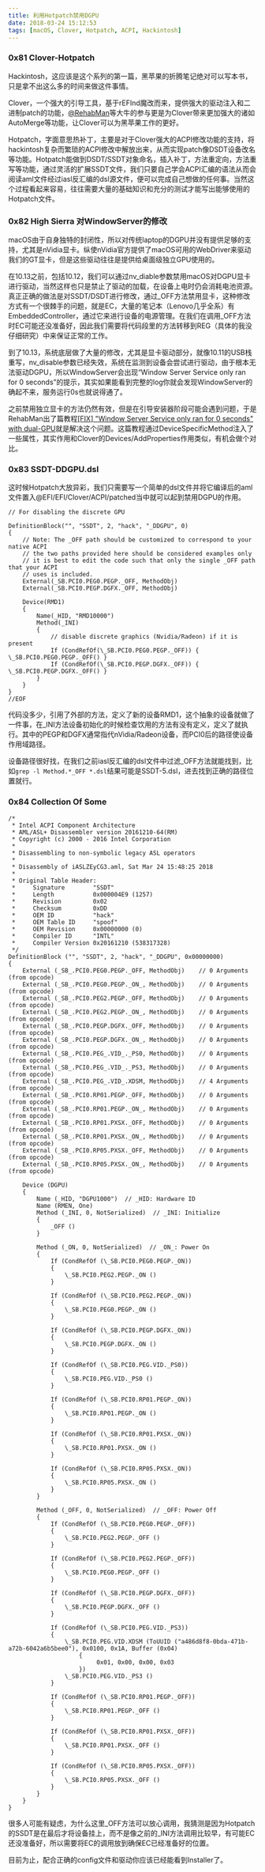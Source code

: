 ```yaml
---
title: 利用Hotpatch禁用DGPU
date: 2018-03-24 15:12:53
tags: [macOS, Clover, Hotpatch, ACPI, Hackintosh]
---
```


### 0x81 Clover-Hotpatch

Hackintosh，这应该是这个系列的第一篇，黑苹果的折腾笔记绝对可以写本书，只是拿不出这么多的时间来做这件事情。

Clover，一个强大的引导工具，基于rEFInd魔改而来，提供强大的驱动注入和二进制patch的功能，[@RehabMan](https://github.com/RehabMan)等大牛的参与更是为Clover带来更加强大的诸如AutoMerge等功能，让Clover可以为黑苹果工作的更好。

Hotpatch，字面意思热补丁，主要是对于Clover强大的ACPI修改功能的支持，将hackintosh复杂而繁琐的ACPI修改中解放出来，从而实现patch像DSDT设备改名等功能。Hotpatch能做到DSDT/SSDT对象命名，插入补丁，方法重定向，方法重写等功能，通过灵活的扩展SSDT文件，我们只要自己学会ACPI汇编的语法从而会阅读aml文件经过iasl反汇编的dsl源文件，便可以完成自己想做的任何事。当然这个过程看起来容易，往往需要大量的基础知识和充分的测试才能写出能够使用的Hotpatch文件。

### 0x82 High Sierra 对WindowServer的修改

macOS由于自身独特的封闭性，所以对传统laptop的DGPU并没有提供足够的支持，尤其是nVidia显卡。纵使nVidia官方提供了macOS可用的WebDriver来驱动我们的GT显卡，但是这些驱动往往是提供给桌面级独立GPU使用的。

在10.13之前，包括10.12，我们可以通过nv_diable参数禁用macOS对DGPU显卡进行驱动，当然这样也只是禁止了驱动的加载，在设备上电时仍会消耗电池资源。真正正确的做法是对SSDT/DSDT进行修改，通过_OFF方法禁用显卡，这种修改方式有一个很棘手的问题，就是EC，大量的笔记本（Lenovo几乎全系）有EmbeddedController，通过它来进行设备的电源管理。在我们在调用_OFF方法时EC可能还没准备好，因此我们需要将代码段里的方法转移到REG（具体的我没仔细研究）中来保证正常的工作。

到了10.13，系统底层做了大量的修改，尤其是显卡驱动部分，就像10.11的USB栈重写，nv_disable参数已经失效，系统在监测到设备会尝试进行驱动，由于根本无法驱动DGPU，所以WindowServer会出现“Window Server Service only ran for 0 seconds”的提示，其实如果能看到完整的log你就会发现WindowServer的确起不来，服务运行0s也就说得通了。

之前禁用独立显卡的方法仍然有效，但是在引导安装器阶段可能会遇到问题，于是RehabMan出了篇教程[[FIX] "Window Server Service only ran for 0 seconds" with dual-GPU](https://www.tonymacx86.com/threads/fix-window-server-service-only-ran-for-0-seconds-with-dual-gpu.233092/)就是解决这个问题。这篇教程通过DeviceSpecificMethod注入了一些属性，其实作用和Clover的Devices/AddProperties作用类似，有机会做个对比。

<!--more-->

### 0x83 SSDT-DDGPU.dsl

这时候Hotpatch大放异彩，我们只需要写一个简单的dsl文件并将它编译后的aml文件置入@EFI/EFI/Clover/ACPI/patched当中就可以起到禁用DGPU的作用。

```ACPI
// For disabling the discrete GPU

DefinitionBlock("", "SSDT", 2, "hack", "_DDGPU", 0)
{
    // Note: The _OFF path should be customized to correspond to your native ACPI
    // the two paths provided here should be considered examples only
    // it is best to edit the code such that only the single _OFF path that your ACPI
    // uses is included.
    External(_SB.PCI0.PEG0.PEGP._OFF, MethodObj)
    External(_SB.PCI0.PEGP.DGFX._OFF, MethodObj)

    Device(RMD1)
    {
        Name(_HID, "RMD10000")
        Method(_INI)
        {
            // disable discrete graphics (Nvidia/Radeon) if it is present
            If (CondRefOf(\_SB.PCI0.PEG0.PEGP._OFF)) { \_SB.PCI0.PEG0.PEGP._OFF() }
            If (CondRefOf(\_SB.PCI0.PEGP.DGFX._OFF)) { \_SB.PCI0.PEGP.DGFX._OFF() }
        }
    }
}
//EOF
```

代码没多少，引用了外部的方法，定义了新的设备RMD1，这个抽象的设备就做了一件事，在_INI方法设备初始化的时候检查饮用的方法有没有定义，定义了就执行。其中的PEGP和DGFX通常指代nVidia/Radeon设备，而PCI0后的路径使设备作用域路径。

设备路径很好找，在我们之前iasl反汇编的dsl文件中过滤_OFF方法就能找到，比如`grep -l Method.*_OFF *.dsl`结果可能是SSDT-5.dsl，进去找到正确的路径位置就行。

### 0x84 Collection Of Some

```ACPI
/*
 * Intel ACPI Component Architecture
 * AML/ASL+ Disassembler version 20161210-64(RM)
 * Copyright (c) 2000 - 2016 Intel Corporation
 * 
 * Disassembling to non-symbolic legacy ASL operators
 *
 * Disassembly of iASLZEyCG3.aml, Sat Mar 24 15:48:25 2018
 *
 * Original Table Header:
 *     Signature        "SSDT"
 *     Length           0x000004E9 (1257)
 *     Revision         0x02
 *     Checksum         0xDD
 *     OEM ID           "hack"
 *     OEM Table ID     "spoof"
 *     OEM Revision     0x00000000 (0)
 *     Compiler ID      "INTL"
 *     Compiler Version 0x20161210 (538317328)
 */
DefinitionBlock ("", "SSDT", 2, "hack", "_DDGPU", 0x00000000)
{
    External (_SB_.PCI0.PEG0.PEGP._OFF, MethodObj)    // 0 Arguments (from opcode)
    External (_SB_.PCI0.PEG0.PEGP._ON_, MethodObj)    // 0 Arguments (from opcode)
    External (_SB_.PCI0.PEG2.PEGP._OFF, MethodObj)    // 0 Arguments (from opcode)
    External (_SB_.PCI0.PEG2.PEGP._ON_, MethodObj)    // 0 Arguments (from opcode)
    External (_SB_.PCI0.PEGP.DGFX._OFF, MethodObj)    // 0 Arguments (from opcode)
    External (_SB_.PCI0.PEGP.DGFX._ON_, MethodObj)    // 0 Arguments (from opcode)
    External (_SB_.PCI0.PEG_.VID_._PS0, MethodObj)    // 0 Arguments (from opcode)
    External (_SB_.PCI0.PEG_.VID_._PS3, MethodObj)    // 0 Arguments (from opcode)
    External (_SB_.PCI0.PEG_.VID_.XDSM, MethodObj)    // 4 Arguments (from opcode)
    External (_SB_.PCI0.RP01.PEGP._OFF, MethodObj)    // 0 Arguments (from opcode)
    External (_SB_.PCI0.RP01.PEGP._ON_, MethodObj)    // 0 Arguments (from opcode)
    External (_SB_.PCI0.RP01.PXSX._OFF, MethodObj)    // 0 Arguments (from opcode)
    External (_SB_.PCI0.RP01.PXSX._ON_, MethodObj)    // 0 Arguments (from opcode)
    External (_SB_.PCI0.RP05.PXSX._OFF, MethodObj)    // 0 Arguments (from opcode)
    External (_SB_.PCI0.RP05.PXSX._ON_, MethodObj)    // 0 Arguments (from opcode)

    Device (DGPU)
    {
        Name (_HID, "DGPU1000")  // _HID: Hardware ID
        Name (RMEN, One)
        Method (_INI, 0, NotSerialized)  // _INI: Initialize
        {
            _OFF ()
        }

        Method (_ON, 0, NotSerialized)  // _ON_: Power On
        {
            If (CondRefOf (\_SB.PCI0.PEG0.PEGP._ON))
            {
                \_SB.PCI0.PEG2.PEGP._ON ()
            }

            If (CondRefOf (\_SB.PCI0.PEG2.PEGP._ON))
            {
                \_SB.PCI0.PEG0.PEGP._ON ()
            }

            If (CondRefOf (\_SB.PCI0.PEGP.DGFX._ON))
            {
                \_SB.PCI0.PEGP.DGFX._ON ()
            }

            If (CondRefOf (\_SB.PCI0.PEG.VID._PS0))
            {
                \_SB.PCI0.PEG.VID._PS0 ()
            }

            If (CondRefOf (\_SB.PCI0.RP01.PEGP._ON))
            {
                \_SB.PCI0.RP01.PEGP._ON ()
            }

            If (CondRefOf (\_SB.PCI0.RP01.PXSX._ON))
            {
                \_SB.PCI0.RP01.PXSX._ON ()
            }

            If (CondRefOf (\_SB.PCI0.RP05.PXSX._ON))
            {
                \_SB.PCI0.RP05.PXSX._ON ()
            }
        }

        Method (_OFF, 0, NotSerialized)  // _OFF: Power Off
        {
            If (CondRefOf (\_SB.PCI0.PEG0.PEGP._OFF))
            {
                \_SB.PCI0.PEG2.PEGP._OFF ()
            }

            If (CondRefOf (\_SB.PCI0.PEG2.PEGP._OFF))
            {
                \_SB.PCI0.PEG0.PEGP._OFF ()
            }

            If (CondRefOf (\_SB.PCI0.PEGP.DGFX._OFF))
            {
                \_SB.PCI0.PEGP.DGFX._OFF ()
            }

            If (CondRefOf (\_SB.PCI0.PEG.VID._PS3))
            {
                \_SB.PCI0.PEG.VID.XDSM (ToUUID ("a486d8f8-0bda-471b-a72b-6042a6b5bee0"), 0x0100, 0x1A, Buffer (0x04)
                    {
                         0x01, 0x00, 0x00, 0x03
                    })
                \_SB.PCI0.PEG.VID._PS3 ()
            }

            If (CondRefOf (\_SB.PCI0.RP01.PEGP._OFF))
            {
                \_SB.PCI0.RP01.PEGP._OFF ()
            }

            If (CondRefOf (\_SB.PCI0.RP01.PXSX._OFF))
            {
                \_SB.PCI0.RP01.PXSX._OFF ()
            }

            If (CondRefOf (\_SB.PCI0.RP05.PXSX._OFF))
            {
                \_SB.PCI0.RP05.PXSX._OFF ()
            }
        }
    }
}
```

很多人可能有疑虑，为什么这里_OFF方法可以放心调用，我猜测是因为Hotpatch的SSDT是在最后才将设备挂上，而不是像之前的_INI方法调用比较早，有可能EC还没准备好，所以需要将EC的调用放到确保EC已经准备好的位置。

目前为止，配合正确的config文件和驱动你应该已经能看到Installer了。
